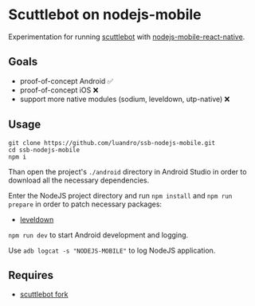 # Scuttlebot on nodejs-mobile

Experimentation for running [scuttlebot](https://github.com/ssbc/scuttlebot) with [nodejs-mobile-react-native](https://github.com/janeasystems/nodejs-mobile-react-native).

## Goals

- proof-of-concept Android :white_check_mark:
- proof-of-concept iOS :x:
- support more native modules (sodium, leveldown, utp-native) :x:

## Usage
```
git clone https://github.com/luandro/ssb-nodejs-mobile.git
cd ssb-nodejs-mobile
npm i
```

Than open the project's `./android` directory in Android Studio in order to download all the necessary dependencies.

Enter the NodeJS project directory and run `npm install` and `npm run prepare` in order to patch necessary packages:
- [leveldown](https://github.com/Level/leveldown/pull/446)

`npm run dev` to start Android development and logging.

Use `adb logcat -s "NODEJS-MOBILE"` to log NodeJS application.

## Requires
- [scuttlebot fork](https://github.com/luandro/scuttlebot)